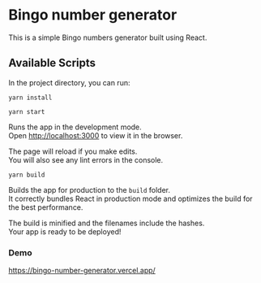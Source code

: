 # Bingo number generator

This is a simple Bingo numbers generator built using React.
## Available Scripts

In the project directory, you can run:

`yarn install`

`yarn start`

Runs the app in the development mode.\
Open [http://localhost:3000](http://localhost:3000) to view it in the browser.

The page will reload if you make edits.\
You will also see any lint errors in the console.

`yarn build`

Builds the app for production to the `build` folder.\
It correctly bundles React in production mode and optimizes the build for the best performance.

The build is minified and the filenames include the hashes.\
Your app is ready to be deployed!

### Demo
https://bingo-number-generator.vercel.app/
